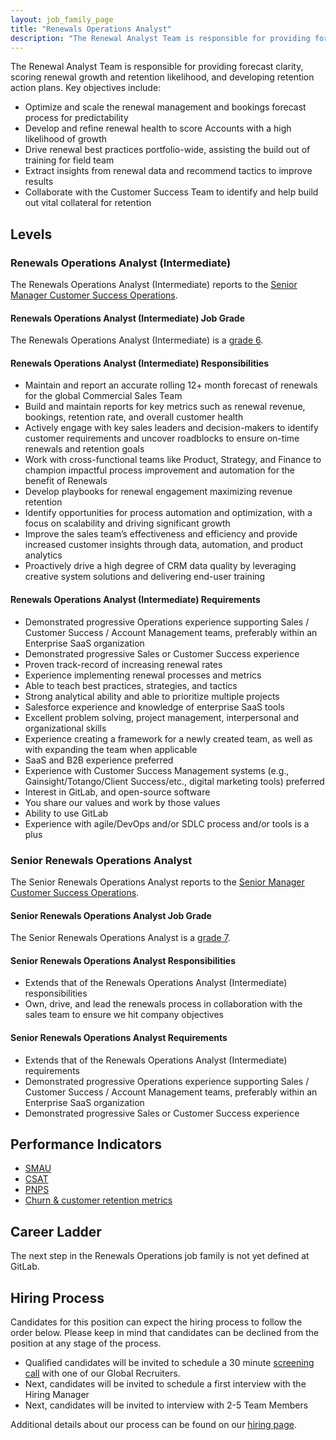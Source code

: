 ```yaml
---
layout: job_family_page
title: "Renewals Operations Analyst"
description: "The Renewal Analyst Team is responsible for providing forecast clarity, scoring renewal growth and retention likelihood, and developing retention action plans."
---
```


The Renewal Analyst Team is responsible for providing forecast clarity, scoring renewal growth and retention likelihood, and developing retention action plans. Key objectives include:

* Optimize and scale the renewal management and bookings forecast process for predictability
* Develop and refine renewal health to score Accounts with a high likelihood of growth 
* Drive renewal best practices portfolio-wide, assisting the build out of training for field team
* Extract insights from renewal data and recommend tactics to improve results
* Collaborate with the Customer Success Team to identify and help build out vital collateral for retention

## Levels 

### Renewals Operations Analyst (Intermediate)

The Renewals Operations Analyst (Intermediate) reports to the [Senior Manager Customer Success Operations](/job-families/sales/sales-operations/#senior-manager-sales-operations).

#### Renewals Operations Analyst (Intermediate) Job Grade

The Renewals Operations Analyst (Intermediate) is a [grade 6](/handbook/total-rewards/compensation/compensation-calculator/#gitlab-job-grades).

#### Renewals Operations Analyst (Intermediate) Responsibilities

* Maintain and report an accurate rolling 12+ month forecast of renewals for the global Commercial Sales Team
* Build and maintain reports for key metrics such as renewal revenue, bookings, retention rate, and overall customer health
* Actively engage with key sales leaders and decision-makers to identify customer requirements and uncover roadblocks to ensure on-time renewals and retention goals
* Work with cross-functional teams like Product, Strategy, and Finance to champion impactful process improvement and automation for the benefit of Renewals
* Develop playbooks for renewal engagement maximizing revenue retention
* Identify opportunities for process automation and optimization, with a focus on scalability and driving significant growth
* Improve the sales team’s effectiveness and efficiency and provide increased customer insights through data, automation, and product analytics
* Proactively drive a high degree of CRM data quality by leveraging creative system solutions and delivering end-user training

#### Renewals Operations Analyst (Intermediate) Requirements

* Demonstrated progressive Operations experience supporting Sales / Customer Success / Account Management teams, preferably within an Enterprise SaaS organization
* Demonstrated progressive Sales or Customer Success experience
* Proven track-record of increasing renewal rates
* Experience implementing renewal processes and metrics
* Able to teach best practices, strategies, and tactics
* Strong analytical ability and able to prioritize multiple projects
* Salesforce experience and knowledge of enterprise SaaS tools
* Excellent problem solving, project management, interpersonal and organizational skills
* Experience creating a framework for a newly created team, as well as with expanding the team when applicable
* SaaS and B2B experience preferred
* Experience with Customer Success Management systems (e.g., Gainsight/Totango/Client Success/etc., digital marketing tools) preferred
* Interest in GitLab, and open-source software
* You share our values and work by those values
* Ability to use GitLab
* Experience with agile/DevOps and/or SDLC process and/or tools is a plus

### Senior Renewals Operations Analyst

The  Senior Renewals Operations Analyst reports to the [Senior Manager Customer Success Operations](/job-families/sales/sales-operations/#senior-manager-sales-operations).

####  Senior Renewals Operations Analyst Job Grade

The  Senior Renewals Operations Analyst is a [grade 7](/handbook/total-rewards/compensation/compensation-calculator/#gitlab-job-grades).

####  Senior Renewals Operations Analyst Responsibilities

* Extends that of the Renewals Operations Analyst (Intermediate) responsibilities
* Own, drive, and lead the renewals process in collaboration with the sales team to ensure we hit company objectives

#### Senior Renewals Operations Analyst Requirements

* Extends that of the Renewals Operations Analyst (Intermediate) requirements
* Demonstrated progressive Operations experience supporting Sales / Customer Success / Account Management teams, preferably within an Enterprise SaaS organization
* Demonstrated progressive Sales or Customer Success experience


## Performance Indicators

* [SMAU](/handbook/sales/performance-indicators/#active-smau-for-paying-customers)
* [CSAT](/handbook/business-ops/metrics/#customer-satisfaction-survey-csat)
* [PNPS](/handbook/product/performance-indicators/#gitlab-com-paid-net-promoter-score-pnps)
* [Churn & customer retention metrics](/handbook/customer-success/vision/#retention-and-reasons-for-churn)

## Career Ladder

The next step in the Renewals Operations job family is not yet defined at GitLab.

## Hiring Process

Candidates for this position can expect the hiring process to follow the order below. Please keep in mind that candidates can be declined from the position at any stage of the process.

* Qualified candidates will be invited to schedule a 30 minute [screening call](/handbook/hiring/interviewing/#screening-call) with one of our Global Recruiters.
* Next, candidates will be invited to schedule a first interview with the Hiring Manager
* Next, candidates will be invited to interview with 2-5 Team Members

Additional details about our process can be found on our [hiring page](/handbook/hiring).
